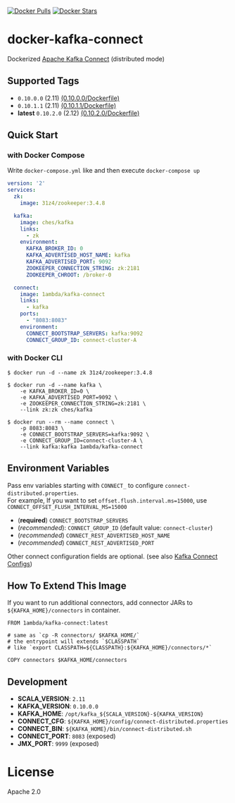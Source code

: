 [![Docker Pulls](https://img.shields.io/docker/pulls/1ambda/kafka-connect.svg)](https://hub.docker.com/r/1ambda/kafka-connect/)
[![Docker Stars](https://img.shields.io/docker/stars/1ambda/kafka-connect.svg)](https://hub.docker.com/r/1ambda/kafka-connect/)

docker-kafka-connect
============

Dockerized [Apache Kafka Connect](http://kafka.apache.org/documentation.html#connect) (distributed mode) 

## Supported Tags

- `0.10.0.0` (2.11) [(0.10.0.0/Dockerfile)](https://github.com/1ambda/docker-kafka-connect/blob/master/0.10.0.0/Dockerfile)
- `0.10.1.1` (2.11) [(0.10.1.1/Dockerfile)](https://github.com/1ambda/docker-kafka-connect/blob/master/0.10.1.1/Dockerfile)
- **latest** `0.10.2.0` (2.12) [(0.10.2.0/Dockerfile)](https://github.com/1ambda/docker-kafka-connect/blob/master/0.10.2.0/Dockerfile)

## Quick Start 

### with Docker Compose

Write `docker-compose.yml` like and then execute `docker-compose up`

```yaml
version: '2'
services:
  zk:
    image: 31z4/zookeeper:3.4.8

  kafka:
    image: ches/kafka
    links:
      - zk
    environment:
      KAFKA_BROKER_ID: 0
      KAFKA_ADVERTISED_HOST_NAME: kafka
      KAFKA_ADVERTISED_PORT: 9092
      ZOOKEEPER_CONNECTION_STRING: zk:2181
      ZOOKEEPER_CHROOT: /broker-0

  connect:
    image: 1ambda/kafka-connect
    links:
      - kafka
    ports:
      - "8083:8083"
    environment:
      CONNECT_BOOTSTRAP_SERVERS: kafka:9092
      CONNECT_GROUP_ID: connect-cluster-A
```

### with Docker CLI

```shell
$ docker run -d --name zk 31z4/zookeeper:3.4.8

$ docker run -d --name kafka \
    -e KAFKA_BROKER_ID=0 \
    -e KAFKA_ADVERTISED_PORT=9092 \
    -e ZOOKEEPER_CONNECTION_STRING=zk:2181 \ 
    --link zk:zk ches/kafka
    
$ docker run --rm --name connect \
    -p 8083:8083 \
    -e CONNECT_BOOTSTRAP_SERVERS=kafka:9092 \
    -e CONNECT_GROUP_ID=connect-cluster-A \
    --link kafka:kafka 1ambda/kafka-connect
```

## Environment Variables

Pass env variables starting with `CONNECT_` to configure `connect-distributed.properties`.  
For example, If you want to set `offset.flush.interval.ms=15000`, use `CONNECT_OFFSET_FLUSH_INTERVAL_MS=15000`

- (**required**) `CONNECT_BOOTSTRAP_SERVERS`
- (*recommended*): `CONNECT_GROUP_ID` (default value: `connect-cluster`) 
- (*recommended*) `CONNECT_REST_ADVERTISED_HOST_NAME`
- (*recommended*) `CONNECT_REST_ADVERTISED_PORT`

Other connect configuration fields are optional. (see also [Kafka Connect Configs](http://kafka.apache.org/documentation.html#connectconfigs))

## How To Extend This Image

If you want to run additional connectors, add connector JARs to `${KAFKA_HOME}/connectors` in container.

```
FROM 1ambda/kafka-connect:latest

# same as `cp -R connectors/ $KAFKA_HOME/`
# the entrypoint will extends `$CLASSPATH` 
# like `export CLASSPATH=${CLASSPATH}:${KAFKA_HOME}/connectors/*`

COPY connectors $KAFKA_HOME/connectors
```

## Development

- **SCALA_VERSION**: `2.11` 
- **KAFKA_VERSION**: `0.10.0.0`
- **KAFKA_HOME**: `/opt/kafka_${SCALA_VERSION}-${KAFKA_VERSION}`
- **CONNECT_CFG**: `${KAFKA_HOME}/config/connect-distributed.properties`
- **CONNECT_BIN**: `${KAFKA_HOME}/bin/connect-distributed.sh`
- **CONNECT_PORT**: `8083` (exposed)
- **JMX_PORT**: `9999` (exposed)
 
# License

Apache 2.0
